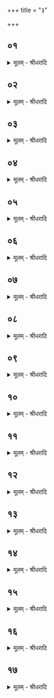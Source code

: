 +++
title = "३"

+++


## ०१
<details><summary>मूलम् - श्रीधरादि</summary>

अक्षय्य᳘ᳫं᳘ ह वै᳘ सुकृतं᳘ चातुर्मास्ययाजि᳘नो भवति॥  
संव्वत्सरᳫँ᳭ हि ज᳘यति ते᳘नास्याक्षय्यं᳘ भवति तं वै᳘ त्रेधा᳘ व्विभ᳘ज्य य᳘जति त्रेधा᳘ व्विभ᳘ज्य प्र᳘जयति स᳘र्व्वं वै᳘ संव्वत्सरः स᳘र्व्वं वा᳘ ऽअक्षय्य᳘मेते᳘नो हास्याक्षय्य᳘ᳫँ᳘ सुकृतं᳘ भवत्यृतु᳘रु है᳘वैत᳘द्भूत्वा᳘ देवान᳘प्येत्यक्षय्य᳘मु वै᳘ देवा᳘नामेते᳘नो है᳘वास्याक्षय्य᳘ᳫँ᳘ सुकृतं᳘ भवत्येतन्नु तद्य᳘स्माच्चातुर्मास्यैर्य᳘जते॥
</details>

## ०२
<details><summary>मूलम् - श्रीधरादि</summary>

(ते᳘ ऽथ) अ᳘थ य᳘स्माच्छुनासी᳘र्येण य᳘जेत॥  
या वै᳘ देवा᳘नाᳫँ᳭ श्रीरा᳘सीत्साकमेधै᳘रीजाना᳘नां व्विजिग्याना᳘नां[[!!]] त᳘च्छुनम᳘थ यः᳘ संव्वत्सर᳘स्य प्र᳘जितस्य र᳘स आ᳘सीत्तत्सी᳘रᳫँ᳭ सा या᳘ चैव᳘ देवा᳘नाᳫँ᳭ श्रीरा᳘सीत्साकमेधै᳘रीजाना᳘नां व्विजिग्याना᳘नां य᳘ उ च संव्वत्सर᳘स्य प्र᳘जितस्य र᳘स आ᳘सीत्त᳘मे᳘वैत᳘दुभ᳘यं परिगृ᳘ह्यात्म᳘न्कुरुते त᳘स्माच्छुनासी᳘र्येण यजते॥
</details>

## ०३
<details><summary>मूलम् - श्रीधरादि</summary>

त᳘स्यावृत्॥  
(न्नो᳘) नो᳘पकिरन्त्युत्तरवेदिं न᳘ गृह्णन्ति पृषदाज्यं न᳘ मन्थन्त्यग्निं प᳘ञ्च प्रयाजा भ᳘वन्ति त्र᳘यो ऽनुयाजा ऽए᳘कᳫँ᳭ समिष्टयजुः॥
</details>

## ०४
<details><summary>मूलम् - श्रीधरादि</summary>

(र᳘) अ᳘थैता᳘न्येव प᳘ञ्च हवी᳘ᳫँ᳘षि भवन्ति॥  
(न्त्ये) एतैर्व्वै᳘ हवि᳘र्भिः प्रजा᳘पतिः प्रजा᳘ ऽअसृजतैतै᳘रुभय᳘तो व्वरुणपाशा᳘त्प्रजाः प्रा᳘मुञ्चदेतैर्व्वै᳘ देवा᳘ व्वृत्र᳘मघ्नन्नेतै᳘र्व्वेव᳘ व्यजयन्त᳘[[!!]] येय᳘मेषां व्वि᳘जितिस्तां त᳘थो ऽएवैष[[!!]] ए᳘तैर्या᳘ चैव᳘ देवा᳘नाᳫँ᳭ श्रीरा᳘सीत्साकमेधै᳘रीजाना᳘नां व्विजिग्याना᳘नां य᳘ उ च संव्वत्सर᳘स्य प्र᳘जितस्य र᳘स ऽआ᳘सीत्त᳘मे᳘वैत᳘दुभ᳘यं परिगृ᳘ह्यात्म᳘न्कुरुते त᳘स्माद्वा᳘ ऽएता᳘नि प᳘ञ्च हवी᳘ᳫँ᳘षि भवन्ति॥
</details>

## ०५
<details><summary>मूलम् - श्रीधरादि</summary>

(न्त्य᳘) अ᳘थ शुनासी᳘र्यो द्वा᳘दशकपालः पुरोडा᳘शो भवति॥  
स ब᳘न्धुः शुनासी᳘र्यस्य[[!!]] यं पू᳘र्व्वम᳘वोचाम॥
</details>

## ०६
<details><summary>मूलम् - श्रीधरादि</summary>

(मा᳘) अ᳘थ व्वाय᳘व्यं प᳘यो भवति॥  
प᳘यो ह वै᳘ प्रजा᳘ जाता᳘ अभिस᳘ञ्जानते व्विजिग्यानं᳘ मा प्रजाः᳘ श्रियै य᳘शसे ऽन्ना᳘द्यायाभिस᳘ञ्जानान्ता ऽइ᳘ति त᳘स्मात्प᳘यो भवति॥
</details>

## ०७
<details><summary>मूलम् - श्रीधरादि</summary>

तद्य᳘द्वायव्यं᳘ भ᳘वति॥  
(त्य) अयं वै᳘ व्वायु᳘र्यो ऽयं प᳘वत ऽएष वा᳘ ऽइदᳫँ᳭ स᳘र्व्वं प्र᳘प्याययति य᳘दिदं कि᳘ञ्च व्व᳘र्षति व्वृष्टादो᳘षधयो जायन्त ऽओ᳘षधीर्ज᳘ग्ध्वा ऽपः᳘ पीत्वा त᳘त एत᳘दद्भ्यो᳘ ऽधि प᳘यः स᳘म्भवत्येष हि वा᳘ ऽएत᳘ज्जन᳘यति त᳘स्माद्वाय᳘व्यं[[!!]] भवति॥
</details>

## ०८
<details><summary>मूलम् - श्रीधरादि</summary>

(त्य᳘) अ᳘थ सौर्य ए᳘ककपालः पुरोडा᳘शो भवति॥ 
(त्ये) एष वै सू᳘र्यो य᳘ एष त᳘पत्येष वा᳘ ऽइदᳫँ᳭ स᳘र्व्वमभि᳘गोपायति साधु᳘ना त्वदसाधु᳘ना त्वदेष[[!!]] इदᳫँ᳭ स᳘र्व्वं व्वि᳘दधाति साधौ᳘ त्वदसाधौ᳘ त्वदेष᳘ मा व्विजिग्यानं᳘ प्रीतः᳘ साधु᳘ना त्वदभि᳘गोपायत्साधौ᳘ त्वद्वि᳘दधदि᳘ति त᳘स्मात्सौर्य ए᳘ककपालः पुरोडा᳘शो भवति॥
</details>

## ०९
<details><summary>मूलम् - श्रीधरादि</summary>

तस्या᳘श्वः श्वेतो द᳘क्षिणा॥  
त᳘देत᳘स्य रूपं᳘ क्रियते य᳘ एष त᳘पति यद्य᳘श्वᳫं᳭ श्वेतं न᳘ विन्देद᳘पि गौ᳘रेव᳘ श्वेतः᳘ स्यात्त᳘देत᳘स्य रूपं᳘ क्रियते य᳘ एष त᳘पति॥
</details>

## १०
<details><summary>मूलम् - श्रीधरादि</summary>

स य᳘त्रैव᳘ साकमेधैर्य᳘जते॥  
त᳘च्छुनासी᳘र्येण यजेत यद्वै त्रिः᳘ संव्वत्सर᳘स्य य᳘जते ते᳘नैव᳘ संव्वत्सर᳘माप्नोति त᳘स्माद्य᳘दैव᳘ कदा᳘ चैते᳘न यजेत॥
</details>

## ११
<details><summary>मूलम् - श्रीधरादि</summary>

तद्धै᳘के॥  
रा᳘त्रीरापिपयिषन्ति स य᳘दि रा᳘त्रीरा᳘पिपयिषेद्य᳘ददः᳘ पुर᳘स्तात्फाल्गुन्यै᳘ पौर्णमास्या ऽउ᳘द्दृष्टं त᳘च्छुनासी᳘र्येण यजेत॥
</details>

## १२
<details><summary>मूलम् - श्रीधरादि</summary>

(ता᳘) अ᳘थ दीक्षेत॥ 
तं ना᳘नीजानं पु᳘नः फाल्गुनी᳘ पौर्णमा᳘स्यभिपर्ये᳘यात्पुनःप्रयाग᳘रूप[[!!]] इव ह स य᳘देनम᳘नीजानं पु᳘नः फाल्गुनी᳘ पौर्णमा᳘स्यभिपर्ये᳘यात्त᳘स्मादेनं[[!!]] ना᳘नीजानं पु᳘नः फाल्गुनी᳘ पौर्णमा᳘स्यभिपर्ये᳘यादि᳘ति[[!!]] नूत्सृज᳘मानस्य॥
</details>

## १३
<details><summary>मूलम् - श्रीधरादि</summary>

(स्या᳘) अ᳘थ पु᳘नः प्रयुञ्जान᳘स्य॥  
पूर्व्वेद्युः᳘ फाल्गुन्यै᳘ पौर्णमास्यै᳘ शुनासी᳘र्येण यजेता᳘थ प्रात᳘र्व्वैश्वदेवेना᳘थ पौर्णमासे᳘नैत᳘दु पु᳘नः प्रयुञ्जानस्य॥
</details>

## १४
<details><summary>मूलम् - श्रीधरादि</summary>

(स्या᳘) अथा᳘तः॥  
परिव᳘र्तनस्यैव᳘ सर्व्व᳘तोमुखो वा ऽअ᳘सावादित्य᳘ एष वा᳘ ऽइदᳫँ᳭ स᳘र्व्वं नि᳘र्द्धयति य᳘दिदं कि᳘ञ्च शु᳘ष्यति ते᳘नैष᳘ सर्व्व᳘तोमुखस्ते᳘नान्नादः᳘॥
</details>

## १५
<details><summary>मूलम् - श्रीधरादि</summary>

सर्व्वतोमुखो ऽय᳘मग्निः॥  
(र्य᳘) य᳘तो᳘ ह्येव कु᳘तश्चाग्ना᳘वभ्याद᳘धति त᳘त एव प्र᳘दहति ते᳘नैष᳘ सर्व्व᳘तोमुखस्ते᳘नान्नादः॥
</details>

## १६
<details><summary>मूलम् - श्रीधरादि</summary>

(दो᳘ ऽथा) अ᳘थाय᳘मन्य᳘तोमुखः पु᳘रुषः॥  
स᳘ एत᳘त्सर्व्व᳘तोमुखो भ᳘वति य᳘त्परिवर्त᳘यते स᳘ एव᳘मे᳘वान्नादो᳘ भवति य᳘थैता᳘वेतद्य᳘ एवं᳘ विद्वा᳘न्परिवर्त᳘यते त᳘स्माद्वै परिवर्त᳘येत[[!!]]॥
</details>

## १७
<details><summary>मूलम् - श्रीधरादि</summary>

त᳘दु होवाचा᳘सुरिः॥  
किन्नु त᳘त्र मुखस्य यद᳘पि स᳘र्व्वाण्येव लो᳘मानि व्व᳘पेत यद्वै त्रिः᳘ संव्वत्सर᳘स्य य᳘जते ते᳘नैव᳘ सर्व्वतोमुखस्ते᳘नान्नादस्त᳘स्मान्ना᳘द्रियेत प᳘रिवर्तयितुमि᳘ति॥
</details>